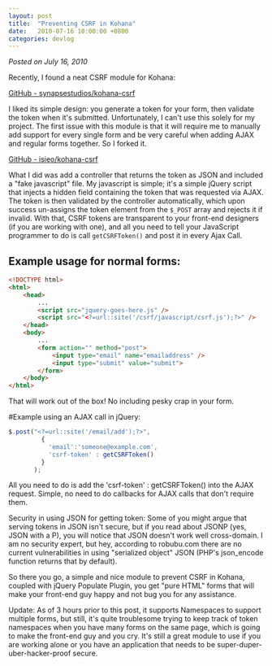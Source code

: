 ```yaml
---
layout: post
title:  "Preventing CSRF in Kohana"
date:   2010-07-16 10:00:00 +0800
categories: devlog
---
```


*Posted on July 16, 2010*

Recently, I found a neat CSRF module for Kohana:

[GitHub - synapsestudios/kohana-csrf](http://github.com/synapsestudios/kohana-csrf)

I liked its simple design: you generate a token for your form, then validate the token when it's submitted. Unfortunately, I can't use this solely for my project. The first issue with this module is that it will require me to manually add support for every single form and be very careful when adding AJAX and regular forms together. So I forked it.

[GitHub - isieo/kohana-csrf](http://github.com/isieo/kohana-csrf)

What I did was add a controller that returns the token as JSON and included a "fake javascript" file. My javascript is simple; it's a simple jQuery script that injects a hidden field containing the token that was requested via AJAX. The token is then validated by the controller automatically, which upon success un-assigns the token element from the `$_POST` array and rejects it if invalid. With that, CSRF tokens are transparent to your front-end designers (if you are working with one), and all you need to tell your JavaScript programmer to do is call `getCSRFToken()` and post it in every Ajax Call.

## Example usage for normal forms:
```html
<!DOCTYPE html>
<html>
    <head>
        ...
        <script src="jquery-goes-here.js" />
        <script src="<?=url::site('/csrf/javascript/csrf.js');?>" />
    </head>
    <body>
        ...
        <form action="" method="post">
            <input type="email" name="emailaddress" />
            <input type="submit" value="submit">
        </form>
    </body>
</html>
```

That will work out of the box! No including pesky <input type="hidden"> crap in your form.

#Example using an AJAX call in jQuery:

```javascript
$.post("<?=url::site('/email/add');?>", 
         { 
           'email':'someone@example.com',
           'csrf-token' : getCSRFToken() 
         }
       );
```

All you need to do is add the 'csrf-token' : getCSRFToken() into the AJAX request. Simple, no need to do callbacks for AJAX calls that don't require them.

Security in using JSON for getting token: Some of you might argue that serving tokens in JSON isn't secure, but if you read about JSONP (yes, JSON with a P), you will notice that JSON doesn't work well cross-domain. I am no security expert, but hey, according to robubu.com there are no current vulnerabilities in using "serialized object" JSON (PHP's json_encode function returns that by default).

So there you go, a simple and nice module to prevent CSRF in Kohana, coupled with jQuery Populate Plugin, you get "pure HTML" forms that will make your front-end guy happy and not bug you for any assistance.

Update: As of 3 hours prior to this post, it supports Namespaces to support multiple forms, but still, it's quite troublesome trying to keep track of token namespaces when you have many forms on the same page, which is going to make the front-end guy and you cry. It's still a great module to use if you are working alone or you have an application that needs to be super-duper-uber-hacker-proof secure.